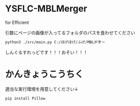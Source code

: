 # YSFLC-MBLMerger
for Efficient

引数にページの画像が入ってるフォルダのパスを食わせてください
```bash
python3 ./src/main.py C:/ほげほげ/ふげ/MBLがぞー
```
しんぐるすれっどです！！！おそい！！！

# かんきょうこうちく
適当な実行環境を用意してください↓
```bash
pip install Pillow
```
